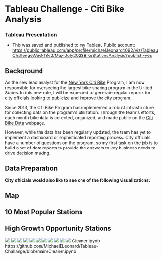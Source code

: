 # Tableau Challenge - Citi Bike Analysis





### Tableau Presentation

* This was saved and published to my Tableau Public account: https://public.tableau.com/app/profile/michael.leonard4092/viz/TableauChallengeWeek18v2/May-July2023BikeStationsAnalysis?publish=yes

## Background

As the new lead analyst for the [New York Citi Bike](https://en.wikipedia.org/wiki/Citi_Bike) Program, I am now responsible for overseeing the largest bike sharing program in the United States. In this new role, I will be expected to generate regular reports for city officials looking to publicize and improve the city program.

Since 2013, the Citi Bike Program has implemented a robust infrastructure for collecting data on the program's utilization. Through the team's efforts, each month bike data is collected, organized, and made public on the [Citi Bike Data](https://www.citibikenyc.com/system-data) webpage.

However, while the data has been regularly updated, the team has yet to implement a dashboard or sophisticated reporting process. City officials have a number of questions on the program, so my first task on the job is to build a set of data reports to provide the answers to key business needs to drive decision making. 

## Data Preparation





**City officials would also like to see one of the following visualizations:**




## Map



## 10 Most Popular Stations

## High Growth Opportunity Stations    



<img src="ReadME Pictures/10 Growth Opportunity Stations by Month and Bike Type.png">
<img src="ReadME Pictures/10 Most Popular Dashboard.png">
<img src="ReadME Pictures/All Stations by Size.png">
<img src="ReadME Pictures/Bike Stations with Strong Growth Opportunity Map.png">
<img src="ReadME Pictures/Most Popular Starting Points.png">
<img src="ReadME Pictures/Opening Pic.png">
<img src="ReadME Pictures/Strong Growth Opportunity Dashboard.png">
<img src="ReadME Pictures/Top 10 Bike Stations Map.png">
<img src="ReadME Pictures/Top 10 Bike Stations Peak Times.png">
<img src="ReadME Pictures/Top 10 Bike Stations by Month & Bike Type.png.png">
<img src="ReadME Pictures/Top 10 Bike Stations.png">
Cleaner.ipynb
https://github.com/MichaelELeonard/Tableau-Challange/blob/main/Cleaner.ipynb


